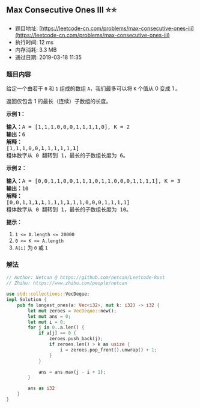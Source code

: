 ## Max Consecutive Ones III :star::star:
- 题目地址: [https://leetcode-cn.com/problems/max-consecutive-ones-iii](https://leetcode-cn.com/problems/max-consecutive-ones-iii)
- 执行时间: 12 ms 
- 内存消耗: 3.3 MB
- 通过日期: 2019-03-18 11:35

### 题目内容
<p>给定一个由若干 <code>0</code> 和 <code>1</code> 组成的数组 <code>A</code>，我们最多可以将 <code>K</code> 个值从 0 变成 1 。</p>

<p>返回仅包含 1 的最长（连续）子数组的长度。</p>



<p><strong>示例 1：</strong></p>

<pre><strong>输入：</strong>A = [1,1,1,0,0,0,1,1,1,1,0], K = 2
<strong>输出：</strong>6
<strong>解释： </strong>
[1,1,1,0,0,<strong>1</strong>,1,1,1,1,<strong>1</strong>]
粗体数字从 0 翻转到 1，最长的子数组长度为 6。</pre>

<p><strong>示例 2：</strong></p>

<pre><strong>输入：</strong>A = [0,0,1,1,0,0,1,1,1,0,1,1,0,0,0,1,1,1,1], K = 3
<strong>输出：</strong>10
<strong>解释：</strong>
[0,0,1,1,<strong>1</strong>,<strong>1</strong>,1,1,1,<strong>1</strong>,1,1,0,0,0,1,1,1,1]
粗体数字从 0 翻转到 1，最长的子数组长度为 10。</pre>



<p><strong>提示：</strong></p>

<ol>
	<li><code>1 <= A.length <= 20000</code></li>
	<li><code>0 <= K <= A.length</code></li>
	<li><code>A[i]</code> 为 <code>0</code> 或 <code>1</code> </li>
</ol>


### 解法
```rust
// Author: Netcan @ https://github.com/netcan/Leetcode-Rust
// Zhihu: https://www.zhihu.com/people/netcan

use std::collections::VecDeque;
impl Solution {
    pub fn longest_ones(a: Vec<i32>, mut k: i32) -> i32 {
        let mut zeroes = VecDeque::new();
        let mut ans = 0;
        let mut i = 0;
        for j in 0..a.len() {
            if a[j] == 0 {
                zeroes.push_back(j);
                if zeroes.len() > k as usize {
                    i = zeroes.pop_front().unwrap() + 1;
                }
            }

            ans = ans.max(j - i + 1);
        }

        ans as i32
    }
}


```
